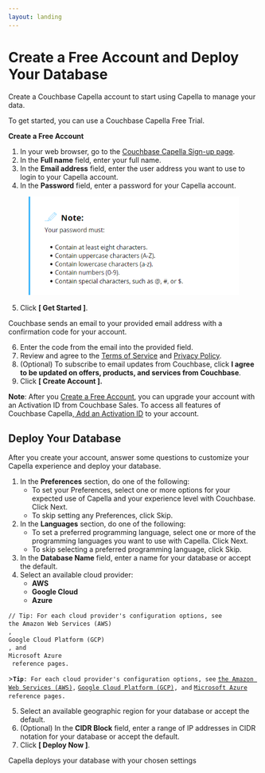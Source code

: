 ```yaml
---
layout: landing
---
```


# Create a Free Account and Deploy Your Database

Create a Couchbase Capella account to start using Capella to manage your data.

To get started, you can use a Couchbase Capella Free Trial.

**Create a Free Account**&#x20;

1. In your web browser, go to the [Couchbase Capella Sign-up page](https://cloud.couchbase.com/sign-up).
2. In the **Full name** field, enter your full name.
3. In the **Email address** field, enter the user address you want to use to login to your Capella account.
4. In the **Password** field, enter a password for your Capella account.

&#x20;

<figure><img src="../../.gitbook/assets/Screenshot 2023-04-12 210132.png" alt=""><figcaption></figcaption></figure>

5. Click **\[ Get Started ]**.

Couchbase sends an email to your provided email address with a confirmation code for your      account.

6. Enter the code from the email into the provided field.
7. Review and agree to the [Terms of Service](https://www.couchbase.com/CapellaCSSA10192021/) and [Privacy Policy](https://www.couchbase.com/privacy-policy/).
8. (Optional) To subscribe to email updates from Couchbase, click **I agree to be updated on offers, products, and services from Couchbase**.
9. Click **\[ Create Account ].**

**Note**: After you [Create a Free Account](https://docs.couchbase.com/cloud/get-started/create-account.html#sign-up-free-trial), you can upgrade your account with an Activation ID from Couchbase Sales. To access all features of Couchbase Capella,[ Add an Activation ID](https://docs.couchbase.com/cloud/billing/upgrade-account.html#add-an-activation-id) to your account.



## Deploy Your Database

After you create your account, answer some questions to customize your Capella experience and deploy your database.

1. In the **Preferences** section, do one of the following:
   * To set your Preferences, select one or more options for your expected use of Capella and your experience level with Couchbase. Click Next.
   * To skip setting any Preferences, click Skip.
2. In the **Languages** section, do one of the following:
   * To set a preferred programming language, select one or more of the programming languages you want to use with Capella. Click Next.
   * To skip selecting a preferred programming language, click Skip.
3. In the **Database Name** field, enter a name for your database or accept the default.
4. Select an available cloud provider:
   * **AWS**
   * **Google Cloud**
   * **Azure**

```
// Tip: For each cloud provider's configuration options, see 
the Amazon Web Services (AWS)
, 
Google Cloud Platform (GCP)
, and 
Microsoft Azure
 reference pages.
```

\>**`Tip`**`: For each cloud provider's configuration options, see` [`the Amazon Web Services (AWS)`](https://docs.couchbase.com/cloud/reference/aws.html)`,` [`Google Cloud Platform (GCP)`](https://docs.couchbase.com/cloud/reference/gcp.html)`, and` [`Microsoft Azure`](https://docs.couchbase.com/cloud/reference/azure.html) `reference pages.`

5. Select an available geographic region for your database or accept the default.
6. (Optional) In the **CIDR Block** field, enter a range of IP addresses in CIDR notation for your database or accept the default.
7. Click **\[ Deploy Now ]**.

Capella deploys your database with your chosen settings
